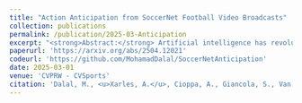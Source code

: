 ```yaml
---
title: "Action Anticipation from SoccerNet Football Video Broadcasts"
collection: publications
permalink: /publication/2025-03-Anticipation
excerpt: "<strong>Abstract:</strong> Artificial intelligence has revolutionized the way we analyze sports videos, whether to understand the actions of games in long untrimmed videos or to anticipate the player's motion in future frames. Despite these efforts, little attention has been given to anticipating game actions before they occur. In this work, we introduce the task of action anticipation for football broadcast videos, which consists in predicting future actions in unobserved future frames, within a five- or ten-second anticipation window. To benchmark this task, we release a new dataset, namely the SoccerNet Ball Action Anticipation (SN-BAA) dataset, based on SoccerNet Ball Action Spotting. Additionally, we propose a Football Action ANticipation TRAnsformer (FAANTRA), a baseline method that adapts FUTR, a state-of-the-art action anticipation model, to predict ball-related actions. To evaluate action anticipation, we introduce new metrics, including mAP@delta, which evaluates the temporal precision of predicted future actions, as well as mAP@infty, which evaluates their occurrence within the anticipation window. We also conduct extensive ablation studies to examine the impact of various task settings, input configurations, and model architectures. Experimental results highlight both the feasibility and challenges of action anticipation in football videos, providing valuable insights into the design of predictive models for sports analytics. By forecasting actions before they unfold, our work will enable applications in automated broadcasting, tactical analysis, and player decision-making. We will release our dataset, baseline, and benchmark publicly, to promote reproducibility and encourage further research."
paperurl: 'https://arxiv.org/abs/2504.12021'
codeurl: 'https://github.com/MohamadDalal/SoccerNetAnticipation'
date: 2025-03-01
venue: 'CVPRW - CVSports'
citation: 'Dalal, M., <u>Xarles, A.</u>, Cioppa, A., Giancola, S., Van Droogenbroeck, M., Ghanem, B., ... & Moeslund, T. B. (2025). Action Anticipation from SoccerNet Football Video Broadcasts. Proceedings of the IEEE/CVF Conference on Computer Vision and Pattern Recognition (CVPR) Workshops.'
---
```

